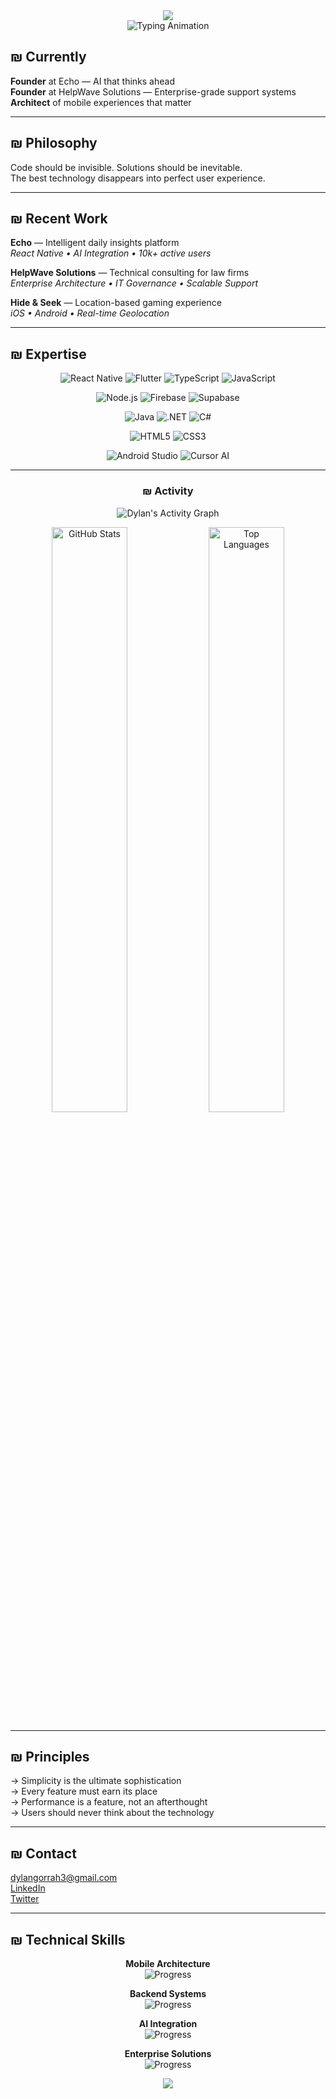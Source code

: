 <div align="center">
  <img src="https://capsule-render.vercel.app/api?type=waving&color=F776A2&height=200&section=header&text=Dylan%20Gorrah&fontSize=70&fontColor=ffffff&animation=fadeIn&fontAlignY=35" />
</div>
<div align="center">
  <img src="https://readme-typing-svg.herokuapp.com?font=JetBrains+Mono&size=26&duration=3200&pause=1200&color=F776A2&center=true&vCenter=true&width=650&lines=MVP+Specialist;2+Years+Experience;Rapid+Deployment+Expert+%2B+Full-Stack;Best+in+Class+%2B+Best+Tutor%2FTeacher;Mentor+%26+Solutions+Architect;Human+Psychology" alt="Typing Animation" />
</div>



## ₪ Currently

**Founder** at Echo — AI that thinks ahead  
**Founder** at HelpWave Solutions — Enterprise-grade support systems  
**Architect** of mobile experiences that matter

---


## ₪ Philosophy

Code should be invisible. Solutions should be inevitable.  
The best technology disappears into perfect user experience.

---


## ₪ Recent Work

**Echo** — Intelligent daily insights platform  
*React Native • AI Integration • 10k+ active users*

**HelpWave Solutions** — Technical consulting for law firms  
*Enterprise Architecture • IT Governance • Scalable Support*

**Hide & Seek** — Location-based gaming experience  
*iOS • Android • Real-time Geolocation*

---

## ₪ Expertise

<div align="center">

<!-- Core Stacks -->
![React Native](https://img.shields.io/badge/React%20Native-20232A?style=for-the-badge&logo=react&logoColor=61DAFB)
![Flutter](https://img.shields.io/badge/Flutter-02569B?style=for-the-badge&logo=flutter&logoColor=white)
![TypeScript](https://img.shields.io/badge/TypeScript-007ACC?style=for-the-badge&logo=typescript&logoColor=white)
![JavaScript](https://img.shields.io/badge/JavaScript-F7DF1E?style=for-the-badge&logo=javascript&logoColor=black)

<!-- Backend & Databases -->
![Node.js](https://img.shields.io/badge/Node.js-43853D?style=for-the-badge&logo=node.js&logoColor=white)
![Firebase](https://img.shields.io/badge/Firebase-039BE5?style=for-the-badge&logo=firebase&logoColor=white)
![Supabase](https://img.shields.io/badge/Supabase-3ECF8E?style=for-the-badge&logo=supabase&logoColor=white)

<!-- Languages -->
![Java](https://img.shields.io/badge/Java-ED8B00?style=for-the-badge&logo=openjdk&logoColor=white)
![.NET](https://img.shields.io/badge/.NET-512BD4?style=for-the-badge&logo=dotnet&logoColor=white)
![C#](https://img.shields.io/badge/C%23-239120?style=for-the-badge&logo=c-sharp&logoColor=white)

<!-- Web -->
![HTML5](https://img.shields.io/badge/HTML5-E34F26?style=for-the-badge&logo=html5&logoColor=white)
![CSS3](https://img.shields.io/badge/CSS3-1572B6?style=for-the-badge&logo=css3&logoColor=white)

<!-- Tools -->
![Android Studio](https://img.shields.io/badge/Android%20Studio-3DDC84?style=for-the-badge&logo=android-studio&logoColor=white)
![Cursor AI](https://img.shields.io/badge/Cursor%20AI-000000?style=for-the-badge&logo=cursor&logoColor=white)

</div>


---

<div align="center">

### ₪ Activity

![Dylan's Activity Graph](https://github-readme-activity-graph.vercel.app/graph?username=Dylan-Gorrah&bg_color=ffffff&color=000000&line=F776A2&point=000000&area=true&hide_border=true)


<img src="https://github-readme-stats.vercel.app/api?username=Dylan-Gorrah&show_icons=true&theme=minimal&hide_border=true&bg_color=FFFFFF&title_color=000000&icon_color=666666&text_color=333333&count_private=true&include_all_commits=true&hide=issues" alt="GitHub Stats" width="49%" />
<img src="https://github-readme-stats.vercel.app/api/top-langs/?username=Dylan-Gorrah&layout=compact&theme=minimal&hide_border=true&bg_color=FFFFFF&title_color=000000&text_color=333333&langs_count=6" alt="Top Languages" width="49%" />

</div>

---

## ₪ Principles

→ Simplicity is the ultimate sophistication  
→ Every feature must earn its place  
→ Performance is a feature, not an afterthought  
→ Users should never think about the technology

---

## ₪ Contact

[dylangorrah3@gmail.com](mailto:dylangorrah3@gmail.com)  
[LinkedIn](https://linkedin.com/in/dylangorrah)  
[Twitter](https://twitter.com/DylanGorrah)

---
## ₪ Technical Skills

<div align="center">

**Mobile Architecture**  
![Progress](https://img.shields.io/badge/Progress-95%25-F776A2?style=flat-square)

**Backend Systems**  
![Progress](https://img.shields.io/badge/Progress-90%25-F776A2?style=flat-square)

**AI Integration**  
![Progress](https://img.shields.io/badge/Progress-88%25-F776A2?style=flat-square)

**Enterprise Solutions**  
![Progress](https://img.shields.io/badge/Progress-92%25-F776A2?style=flat-square)

</div>
<p align="center">
  <img src="https://capsule-render.vercel.app/api?type=waving&color=ff66b2&height=150&section=footer"/>
</p>
